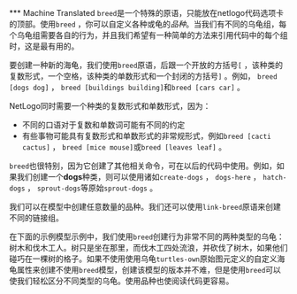 ﻿*** Machine Translated
`breed`是一个特殊的原语，只能放在netlogo代码选项卡的顶部。使用`breed` ，你可以自定义各种或龟的*品种*。当我们有不同的乌龟组，每个乌龟组需要各自的行为，并且我们希望有一种简单的方法来引用代码中的每个组时，这是最有用的。

要创建一种新的海龟，我们使用`breed`原语，后跟一个开放的方括号`[` ，该种类的复数形式，一个空格，该种类的单数形式和一个封闭的方括号`]` 。例如， `breed [dogs dog]` ， `breed [buildings building]`和`breed [cars car]` 。

NetLogo同时需要一个种类的复数形式和单数形式，因为：

- 不同的口语对于复数和单数词可能有不同的约定
- 有些事物可能具有复数形式和单数形式的非常规形式，例如`breed [cacti cactus]` ， `breed [mice mouse]`或`breed [leaves leaf]` 。


`breed`也很特别，因为它创建了其他相关命令，可在以后的代码中使用。例如，如果我们创建一个**dogs**种类，则可以使用诸如`create-dogs` ， `dogs-here` ， `hatch-dogs` ， `sprout-dogs`等原始`sprout-dogs` 。

我们可以在模型中创建任意数量的品种。我们还可以使用`link-breed`原语来创建不同的链接组。

在下面的示例模型示例中，我们使用`breed`创建行为非常不同的两种类型的乌龟：树木和伐木工人。树只是坐在那里，而伐木工四处流浪，并砍伐了树木，如果他们碰巧在一棵树的格子。如果不使用使用乌龟`turtles-own`原始图元定义的自定义海龟属性来创建不使用`breed`模型，创建该模型的版本并不难，但是使用`breed`可以使我们轻松区分不同类型的乌龟。使用品种也使阅读代码更容易。